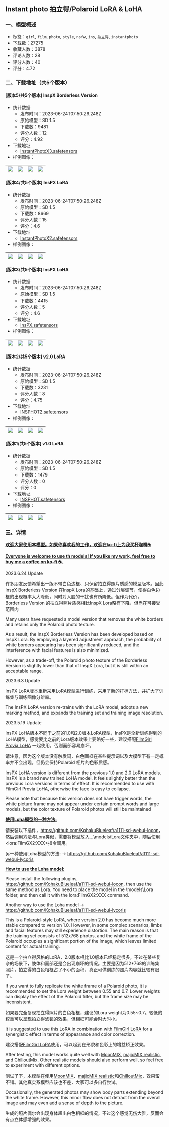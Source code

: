 ## Instant photo 拍立得/Polaroid LoRA & LoHA 
### 一、模型概述

- 标签：`girl`, `film`, `photo`, `style`, `nsfw`, `ins`, `拍立得`, `instantphoto`
- 下载数：27275
- 收藏人数：3878
- 评论人数：28
- 评分人数：40
- 评分：4.72

### 二、下载地址（共5个版本）

#### [版本5/共5个版本] InspX Borderless Version

- 统计数据
  - 发布时间：2023-06-24T07:50:26.248Z
  - 原始模型：SD 1.5
  - 下载数：9481
  - 评分人数：12
  - 评分：4.92
- 下载地址
  - [InstantPhotoX3.safetensors](https://civitai.com/api/download/models/102533)
- 样例图像：

| <img src="https://image.civitai.com/xG1nkqKTMzGDvpLrqFT7WA/8b97c691-2891-4e1d-9893-75690ab09e5d/width=450/1263785.jpeg" /> | <img src="https://image.civitai.com/xG1nkqKTMzGDvpLrqFT7WA/7580a8f8-bba5-4542-aec3-e655c13c223a/width=450/1263786.jpeg" /> | <img src="https://image.civitai.com/xG1nkqKTMzGDvpLrqFT7WA/bd97a5bb-66f8-47d4-b716-7af4cd6af60b/width=450/1263213.jpeg" /> | <img src="https://image.civitai.com/xG1nkqKTMzGDvpLrqFT7WA/6f794668-9946-49c6-a185-3c5dacefb23e/width=450/1263223.jpeg" /> |
| ---- | ---- | ---- | ---- |

#### [版本4/共5个版本] InsPX LoRA

- 统计数据
  - 发布时间：2023-06-24T07:50:26.248Z
  - 原始模型：SD 1.5
  - 下载数：8669
  - 评分人数：15
  - 评分：4.6
- 下载地址
  - [InstantPhotoX2.safetensors](https://civitai.com/api/download/models/88101)
- 样例图像：

| <img src="https://image.civitai.com/xG1nkqKTMzGDvpLrqFT7WA/926ffb9d-1775-4925-9400-37a9f5d80016/width=450/1048277.jpeg" /> | <img src="https://image.civitai.com/xG1nkqKTMzGDvpLrqFT7WA/55ef8b6d-ce52-4998-a3cc-e336bd7a4f50/width=450/1012377.jpeg" /> | <img src="https://image.civitai.com/xG1nkqKTMzGDvpLrqFT7WA/4260828c-ad38-44f9-ab4c-c31cd4f6d598/width=450/1012379.jpeg" /> | <img src="https://image.civitai.com/xG1nkqKTMzGDvpLrqFT7WA/d213fac6-5be7-45b9-8068-a41f96f53b52/width=450/1012381.jpeg" /> |
| ---- | ---- | ---- | ---- |

#### [版本3/共5个版本] InsPX LoHA

- 统计数据
  - 发布时间：2023-06-24T07:50:26.248Z
  - 原始模型：SD 1.5
  - 下载数：4415
  - 评分人数：5
  - 评分：4.6
- 下载地址
  - [InsPX.safetensors](https://civitai.com/api/download/models/74932)
- 样例图像：

| <img src="https://image.civitai.com/xG1nkqKTMzGDvpLrqFT7WA/43761535-b82b-4a37-9d3a-4005bbd43033/width=450/871277.jpeg" /> | <img src="https://image.civitai.com/xG1nkqKTMzGDvpLrqFT7WA/6876b5a9-44a2-4912-926c-71a444ae8ab4/width=450/837336.jpeg" /> | <img src="https://image.civitai.com/xG1nkqKTMzGDvpLrqFT7WA/8d67b307-bebc-41d0-8436-100c05dd604e/width=450/837346.jpeg" /> | <img src="https://image.civitai.com/xG1nkqKTMzGDvpLrqFT7WA/e8766ca4-81c9-4d11-855e-61e96f1b8d5e/width=450/871293.jpeg" /> |
| ---- | ---- | ---- | ---- |

#### [版本2/共5个版本] v2.0 LoRA

- 统计数据
  - 发布时间：2023-06-24T07:50:26.248Z
  - 原始模型：SD 1.5
  - 下载数：3231
  - 评分人数：8
  - 评分：4.75
- 下载地址
  - [INSPHOT2.safetensors](https://civitai.com/api/download/models/57774)
- 样例图像：

| <img src="https://image.civitai.com/xG1nkqKTMzGDvpLrqFT7WA/498efed2-703b-45b1-24ce-1532b9225800/width=450/631735.jpeg" /> | <img src="https://image.civitai.com/xG1nkqKTMzGDvpLrqFT7WA/acff8afb-929d-43ae-d8e8-106148bf0900/width=450/627902.jpeg" /> | <img src="https://image.civitai.com/xG1nkqKTMzGDvpLrqFT7WA/8f43fe97-b4e1-4804-aef9-4a9245230200/width=450/627880.jpeg" /> | <img src="https://image.civitai.com/xG1nkqKTMzGDvpLrqFT7WA/09448775-58e2-4c63-9c5e-aae77e359a00/width=450/627904.jpeg" /> |
| ---- | ---- | ---- | ---- |

#### [版本1/共5个版本] v1.0 LoRA

- 统计数据
  - 发布时间：2023-06-24T07:50:26.248Z
  - 原始模型：SD 1.5
  - 下载数：1479
  - 评分人数：0
  - 评分：0
- 下载地址
  - [INSPHOT.safetensors](https://civitai.com/api/download/models/57050)
- 样例图像：

| <img src="https://image.civitai.com/xG1nkqKTMzGDvpLrqFT7WA/b3ed468c-e75c-430a-b654-e36b1ef9e000/width=450/620953.jpeg" /> | <img src="https://image.civitai.com/xG1nkqKTMzGDvpLrqFT7WA/cca46ff7-662a-401a-e02a-160088aedb00/width=450/620893.jpeg" /> | <img src="https://image.civitai.com/xG1nkqKTMzGDvpLrqFT7WA/e99d22ad-dc64-4d7f-a8c5-87d579573b00/width=450/620886.jpeg" /> | <img src="https://image.civitai.com/xG1nkqKTMzGDvpLrqFT7WA/ee528d72-ac91-410d-3802-07f4e69c0d00/width=450/620943.jpeg" /> |
| ---- | ---- | ---- | ---- |


### 三、详情
<p><strong><u>欢迎大家使用本模型。如果你喜欢我的工作，欢迎在ko-fi上为我</u></strong><a target="_blank" rel="ugc" href="https://ko-fi.com/leopasama"><strong><u>买杯咖啡</u></strong></a><strong><u>☕</u></strong></p><p><strong><u>Everyone is welcome to use th models! If you like my work, feel free to </u></strong><a target="_blank" rel="ugc" href="https://ko-fi.com/leopasama"><strong><u>buy me a coffee</u></strong></a><strong><u> on ko-fi ☕.</u></strong></p><p></p><p>2023.6.24 Update</p><p>许多朋友反馈希望出一版不带白色边框、只保留拍立得照片质感的模型版本。因此InspX Borderless Version 在InspX Lora的基础上，通过分层调节，使得白色边框的出现概率大大降低，同时对人脸的干扰也有所降低。但作为代价，Borderless Version 的拍立得照片质感相比InspX Lora略有下降，但尚在可接受范围内</p><p>Many users have requested a model version that removes the white borders and retains only the Polaroid photo texture.</p><p>As a result, the InspX Borderless Version has been developed based on InspX Lora. By employing a layered adjustment approach, the probability of white borders appearing has been significantly reduced, and the interference with facial features is also minimized.</p><p>However, as a trade-off, the Polaroid photo texture of the Borderless Version is slightly lower than that of InspX Lora, but it is still within an acceptable range.</p><p></p><p>2023.6.3 Update</p><p>InsPX LoRA版本重新采用LoRA模型进行训练，采用了新的打标方法，并扩大了训练集与训练图像分辨率。</p><p>The InsPX LoRA version re-trains with the LoRA model, adopts a new marking method, and expands the training set and training image resolution.</p><p></p><p>2023.5.19 Update</p><p>InsPX LoHA版本不同于之前的1.0和2.0版本LoRA模型，InsPX是全新训练得到的LoHA模型，感觉要比之前的Lora版本效果上要略好一些，建议搭配<a target="_blank" rel="ugc" href="https://civitai.com/models/33208/filmgirl-film-grain-loha-and-lora">FilmGirl Provia LoHA</a> 一起使用，否则面部容易崩坏。</p><p>请注意，因为这个版本没有触发词，白色画框在某些提示词以及大模型下有一定概率并不会出现，但仍会保持Polaroid 相片的色彩质感。</p><p>InsPX LoHA version is different from the previous 1.0 and 2.0 LoRA models. InsPX is a brand new trained LoHA model. It feels slightly better than the previous Lora versions in terms of effect. It is recommended to use with FilmGirl Provia LoHA, otherwise the face is easy to collapse.</p><p>Please note that because this version does not have trigger words, the white picture frame may not appear under certain prompt words and large models, but the color texture of Polaroid photos will still be maintained</p><p></p><p><strong><u>使用Loha模型的一种方法:</u></strong></p><p>请安装以下插件，<a target="_blank" rel="ugc" href="https://github.com/KohakuBlueleaf/a1111-sd-webui-locon">https://github.com/KohakuBlueleaf/a1111-sd-webui-locon</a>，然后调用方法与Lora类似，需要将模型放入...\models\Lora文件夹中，随后使用&lt;lora:FilmGX2:XXX&gt;指令调用。</p><p>另一种使用Loha模型的方法: → <a target="_blank" rel="ugc" href="https://github.com/KohakuBlueleaf/a1111-sd-webui-lycoris">https://github.com/KohakuBlueleaf/a1111-sd-webui-lycoris</a></p><p><strong><u>How to use the Loha model:</u></strong></p><p>Please install the following plugins, <a target="_blank" rel="ugc" href="https://github.com/KohakuBlueleaf/a1111-sd-webui-locon">https://github.com/KohakuBlueleaf/a1111-sd-webui-locon</a>, then use the same method as Lora. You need to place the model in the \models\Lora folder, and then call it with the lora:FilmGX2:XXX command.</p><p>Another way to use the Loha model → <a target="_blank" rel="ugc" href="https://github.com/KohakuBlueleaf/a1111-sd-webui-lycoris">https://github.com/KohakuBlueleaf/a1111-sd-webui-lycoris</a></p><p></p><p></p><p>This is a Polaroid-style LoRA, where version 2.0 has become much more stable compared to version 1.0. However, in some complex scenarios, limbs and facial features may still experience distortion. The main reason is that the training set consists of 512x768 photos, and the white frame of the Polaroid occupies a significant portion of the image, which leaves limited content for actual training.</p><p>这是一个拍立得风格的LoRA，2.0版本相比1.0版本已经稳定很多，不过在某些复杂的场景下，肢体和面部还是会出现崩坏的情况。主要是因为512*768的训练集照片，拍立得的白色相框占了不小的面积，真正可供训练的照片内容就比较有限了。</p><p>If you want to fully replicate the white frame of a Polaroid photo, it is recommended to set the Lora weight between 0.55 and 0.7. Lower weights can display the effect of the Polaroid filter, but the frame size may be inconsistent.</p><p>如果要完全复现拍立得照片的白色相框，建议的Lora weight为0.55~0.7。较低的权重可以呈现拍立得滤镜的效果，但相框可能会时大时小。</p><p>It is suggested to use this LoRA in combination with <a target="_blank" rel="ugc" href="https://civitai.com/models/33208/filmgirl-film-grain-lora">FilmGirl LoRA</a> for a synergistic effect in terms of appearance and color correction.</p><p>建议搭配<a target="_blank" rel="ugc" href="https://civitai.com/models/33208/filmgirl-film-grain-lora">FilmGirl LoRA</a>使用，可以起到在形貌和色彩上的增益矫正效果。</p><p>After testing, this model works quite well with <a target="_blank" rel="ugc" href="https://civitai.com/models/43977/moonmix">MoonMIX</a>, <a target="_blank" rel="ugc" href="https://civitai.com/models/43331/majicmix-realistic">majicMIX realistic</a>, and <a target="_blank" rel="ugc" href="https://civitai.com/models/6424/chilloutmix">ChilloutMix</a>. Other realistic models should also perform well, so feel free to experiment with different options.</p><p>测试了下，本模型在使用<a target="_blank" rel="ugc" href="https://civitai.com/models/43977/moonmix">MoonMIX</a>、<a target="_blank" rel="ugc" href="https://civitai.com/models/43331/majicmix-realistic">majicMIX realistic</a>和<a target="_blank" rel="ugc" href="https://civitai.com/models/6424/chilloutmix">ChilloutMix</a>，效果蛮不错。其他真实系模型应该也不差，大家可以多自行尝试。</p><p>Occasionally, the generated photos may show body parts extending beyond the white frame. However, this minor flaw does not detract from the overall image and may even add a sense of depth to the picture.</p><p>生成的照片偶尔会出现身体超出白色相框的情况，不过这个感觉无伤大雅，反而会有点立体感增强的效果。</p>